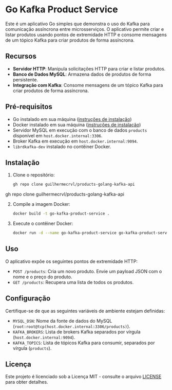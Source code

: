 # Go Kafka Product Service

Este é um aplicativo Go simples que demonstra o uso do Kafka para comunicação assíncrona entre microsserviços. O aplicativo permite criar e listar produtos usando pontos de extremidade HTTP e consome mensagens de um tópico Kafka para criar produtos de forma assíncrona.

## Recursos

- **Servidor HTTP**: Manipula solicitações HTTP para criar e listar produtos.
- **Banco de Dados MySQL**: Armazena dados de produtos de forma persistente.
- **Integração com Kafka**: Consome mensagens de um tópico Kafka para criar produtos de forma assíncrona.

## Pré-requisitos

- Go instalado em sua máquina ([instruções de instalação](https://golang.org/doc/install))
- Docker instalado em sua máquina ([instruções de instalação](https://docs.docker.com/get-docker/))
- Servidor MySQL em execução com o banco de dados `products` disponível em `host.docker.internal:3306`.
- Broker Kafka em execução em `host.docker.internal:9094`.
- `librdkafka-dev` instalado no contêiner Docker.

## Instalação

1. Clone o repositório:

   ```bash
   gh repo clone guilhermecrvl/products-golang-kafka-api
   ```

gh repo clone guilhermecrvl/products-golang-kafka-api

2. Compile a imagem Docker:

   ```bash
   docker build -t go-kafka-product-service .
   ```

3. Execute o contêiner Docker:

   ```bash
   docker run -d --name go-kafka-product-service go-kafka-product-service
   ```

## Uso

O aplicativo expõe os seguintes pontos de extremidade HTTP:

- `POST /products`: Cria um novo produto. Envie um payload JSON com o nome e o preço do produto.
- `GET /products`: Recupera uma lista de todos os produtos.

## Configuração

Certifique-se de que as seguintes variáveis de ambiente estejam definidas:

- `MYSQL_DSN`: Nome da fonte de dados do MySQL (`root:root@tcp(host.docker.internal:3306/products)`).
- `KAFKA_BROKERS`: Lista de brokers Kafka separados por vírgula (`host.docker.internal:9094`).
- `KAFKA_TOPICS`: Lista de tópicos Kafka para consumir, separados por vírgula (`products`).

## Licença

Este projeto é licenciado sob a Licença MIT - consulte o arquivo [LICENSE](LICENSE) para obter detalhes.
